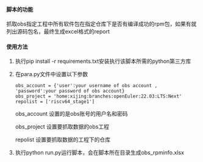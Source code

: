 #### 脚本的功能
抓取obs指定工程中所有软件包在指定仓库下是否有编译成功的rpm包，如果有就列出源码包名，最终生成excel格式的report

#### 使用方法
1. 执行pip install -r requirements.txt安装执行该脚本所需的python第三方库

2. 在para.py文件中设置以下参数

   ````
   obs_account = {'user':your username of obs account , 'password':your password of obs account}
   obs_project = 'home:xijing:branches:openEuler:22.03:LTS:Next'
   repolist = ['riscv64_stage1']
   ````

   obs_account 设置的是obs账号的用户名和密码

   obs_project 设置要抓取数据的obs工程

   repolist 设置要抓取数据的工程下的仓库

3. 执行python run.py运行脚本，会在脚本所在目录生成obs_rpminfo.xlsx



